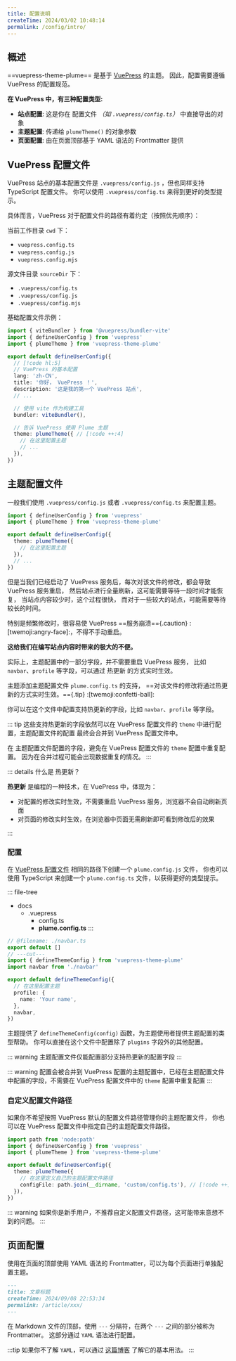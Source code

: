 ```yaml
---
title: 配置说明
createTime: 2024/03/02 10:48:14
permalink: /config/intro/
---
```


## 概述

==vuepress-theme-plume== 是基于 [VuePress](https://v2.vuepress.vuejs.org/) 的主题。
因此，配置需要遵循 VuePress 的配置规范。

**在 VuePress 中，有三种配置类型:**

- **站点配置**: 这是你在 配置文件 _（如 `.vuepress/config.ts`）_ 中直接导出的对象
- **主题配置**: 传递给 `plumeTheme()` 的对象参数
- **页面配置**: 由在页面顶部基于 YAML 语法的 Frontmatter 提供

## VuePress 配置文件

VuePress 站点的基本配置文件是 `.vuepress/config.js` ，但也同样支持 TypeScript 配置文件。
你可以使用 `.vuepress/config.ts` 来得到更好的类型提示。

具体而言，VuePress 对于配置文件的路径有着约定（按照优先顺序）：

当前工作目录 `cwd` 下：

- `vuepress.config.ts`
- `vuepress.config.js`
- `vuepress.config.mjs`

源文件目录 `sourceDir` 下：

- `.vuepress/config.ts` <Badge type="tip" text="推荐使用" />
- `.vuepress/config.js`
- `.vuepress/config.mjs`

基础配置文件示例：

```ts title=".vuepress/config.ts" twoslash
import { viteBundler } from '@vuepress/bundler-vite'
import { defineUserConfig } from 'vuepress'
import { plumeTheme } from 'vuepress-theme-plume'

export default defineUserConfig({
  // [!code hl:5]
  // VuePress 的基本配置
  lang: 'zh-CN',
  title: '你好， VuePress ！',
  description: '这是我的第一个 VuePress 站点',
  // ...

  // 使用 vite 作为构建工具
  bundler: viteBundler(),

  // 告诉 VuePress 使用 Plume 主题
  theme: plumeTheme({ // [!code ++:4]
    // 在这里配置主题
    // ...
  }),
})
```

## 主题配置文件

一般我们使用 `.vuepress/config.js` 或者 `.vuepress/config.ts` 来配置主题。

```ts title=".vuepress/config.ts" twoslash
import { defineUserConfig } from 'vuepress'
import { plumeTheme } from 'vuepress-theme-plume'

export default defineUserConfig({
  theme: plumeTheme({
    // 在这里配置主题
  }),
  // ...
})
```

但是当我们已经启动了 VuePress 服务后，每次对该文件的修改，都会导致 VuePress 服务重启，
然后站点进行全量刷新，这可能需要等待一段时间才能恢复， 当站点内容较少时，这个过程很快，
而对于一些较大的站点，可能需要等待较长的时间。

特别是频繁修改时，很容易使 VuePress ==服务崩溃=={.caution} :[twemoji:angry-face]:，不得不手动重启。

**这给我们在编写站点内容时带来的极大的不便。**

实际上，主题配置中的一部分字段，并不需要重启 VuePress 服务，
比如 `navbar`、`profile` 等字段，可以通过 热更新 的方式实时生效。

主题添加主题配置文件 `plume.config.ts` 的支持，
==对该文件的修改将通过热更新的方式实时生效。=={.tip} :[twemoji:confetti-ball]:

你可以在这个文件中配置支持热更新的字段，比如 `navbar`、`profile` 等字段。

::: tip
这些支持热更新的字段依然可以在 VuePress 配置文件的 `theme` 中进行配置，主题配置文件的配置
最终会合并到 VuePress 配置文件中。

在 主题配置文件配置的字段，避免在 VuePress 配置文件的 `theme` 配置中重复配置。
因为在合并过程可能会出现数据重复的情况。
:::

::: details 什么是 热更新？

**热更新** 是编程的一种技术，在 VuePress 中，体现为：

- 对配置的修改实时生效，不需要重启 VuePress 服务，浏览器不会自动刷新页面
- 对页面的修改实时生效，在浏览器中页面无需刷新即可看到修改后的效果

:::

### 配置

在 [VuePress 配置文件](#vuepress-配置文件) 相同的路径下创建一个 `plume.config.js` 文件，
你也可以使用 TypeScript 来创建一个 `plume.config.ts` 文件，以获得更好的类型提示。

::: file-tree

- docs
  - .vuepress
    - config.ts
    - **plume.config.ts**
:::

```ts title="plume.config.ts" twoslash
// @filename: ./navbar.ts
export default []
// ---cut---
import { defineThemeConfig } from 'vuepress-theme-plume'
import navbar from './navbar'

export default defineThemeConfig({
  // 在这里配置主题
  profile: {
    name: 'Your name',
  },
  navbar,
})
```

主题提供了 `defineThemeConfig(config)` 函数，为主题使用者提供主题配置的类型帮助。
你可以直接在这个文件中配置除了 `plugins` 字段外的其他配置。

::: warning 主题配置文件仅能配置部分支持热更新的配置字段
:::

::: warning 配置会被合并到 VuePress 配置的主题配置中，已经在主题配置文件中配置的字段，不需要在 VuePress 配置文件中的 `theme` 配置中重复配置
:::

### 自定义配置文件路径

如果你不希望按照 VuePress 默认的配置文件路径管理你的主题配置文件，
你也可以在 VuePress 配置文件中指定自己的主题配置文件路径。

```ts title=".vuepress/config.ts" twoslash
import path from 'node:path'
import { defineUserConfig } from 'vuepress'
import { plumeTheme } from 'vuepress-theme-plume'

export default defineUserConfig({
  theme: plumeTheme({
    // 在这里定义自己的主题配置文件路径
    configFile: path.join(__dirname, 'custom/config.ts'), // [!code ++]
  }),
})
```

::: warning 如果你是新手用户，不推荐自定义配置文件路径，这可能带来意想不到的问题。
:::

## 页面配置

使用在页面的顶部使用 YAML 语法的 Frontmatter，可以为每个页面进行单独配置主题。

```md {1,5} title="article.md"
---
title: 文章标题
createTime: 2024/09/08 22:53:34
permalink: /article/xxx/
---
```

在 Markdown 文件的顶部，使用 `---` 分隔符，在两个 `---` 之间的部分被称为 Frontmatter。
这部分通过 `YAML` 语法进行配置。

:::tip 如果你不了解 `YAML`，可以通过 [这篇博客](/article/ecxnxxd0/) 了解它的基本用法。
:::
